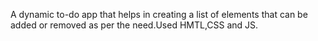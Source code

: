 A dynamic to-do app that helps in creating a list of elements that can be added or removed as per the need.Used HMTL,CSS and JS.
